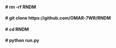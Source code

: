 <h4># rm -rf RNDM
<h4># git clone https://github.com/OMAR-7WR/RNDM
<h4># cd RNDM
<h4># python run.py 
